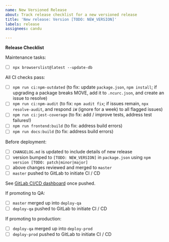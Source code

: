 ```yaml
---
name: New Versioned Release
about: Track release checklist for a new versioned release
title: 'New release: Version [TODO: NEW_VERSION]'
labels: release
assignees: candu

---
```


**Release Checklist**

Maintenance tasks:
- [ ] `npx browserslist@latest --update-db`

All CI checks pass:
- [ ] `npm run ci:npm-outdated` (to fix: update `package.json`, `npm install`; if upgrading a package breaks MOVE, add it to `.ncurc.json`, and create an issue to resolve)
- [ ] `npm run ci:npm-audit` (to fix: `npm audit fix`; if issues remain, `npx resolve-audit`, and respond `iW` (ignore for a week) to all flagged issues)
- [ ] `npm run ci:jest-coverage` (to fix: add / improve tests, address test failures!)
- [ ] `npm run frontend:build` (to fix: address build errors)
- [ ] `npm run docs:build` (to fix: address build errors)

Before deployment:
- [ ] `CHANGELOG.md` is updated to include details of new release
- [ ] version bumped to `[TODO: NEW_VERSION]` in `package.json` using `npm version [TODO: patch|minor|major]`
- [ ] above changes reviewed and merged to `master`
- [ ] `master` pushed to GitLab to initiate CI / CD

See [GitLab CI/CD dashboard](https://gitlab.bdit.intra.prod-toronto.ca/move-team/bdit_flashcrow/pipelines) once pushed.

If promoting to QA:
- [ ] `master` merged up into `deploy-qa`
- [ ] `deploy-qa` pushed to GitLab to initiate CI / CD

If promoting to production:
- [ ] `deploy-qa` merged up into `deploy-prod`
- [ ] `deploy-prod` pushed to GitLab to initiate CI / CD
